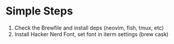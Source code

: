 # Simple Steps

1. Check the Brewfile and install deps (neovim, fish, tmux, etc)
2. Install Hacker Nerd Font, set font in iterm settings (brew cask)

